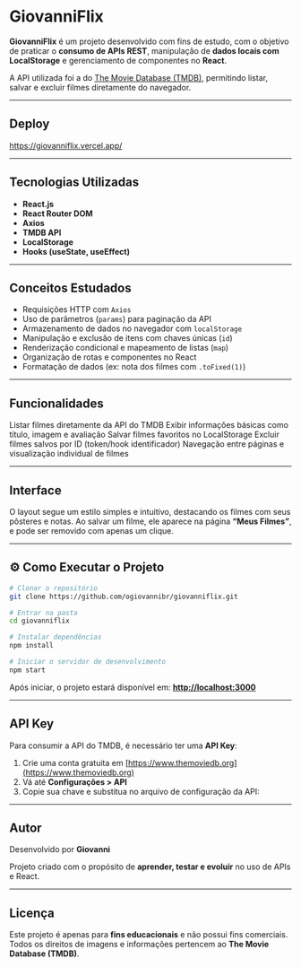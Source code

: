 # GiovanniFlix

**GiovanniFlix** é um projeto desenvolvido com fins de estudo, com o objetivo de praticar o **consumo de APIs REST**, manipulação de **dados locais com LocalStorage** e gerenciamento de componentes no **React**.

A API utilizada foi a do [The Movie Database (TMDB)](https://www.themoviedb.org/), permitindo listar, salvar e excluir filmes diretamente do navegador.

---

## Deploy

https://giovanniflix.vercel.app/

---

## Tecnologias Utilizadas

* **React.js**
* **React Router DOM**
* **Axios**
* **TMDB API**
* **LocalStorage**
* **Hooks (useState, useEffect)**

---

## Conceitos Estudados

* Requisições HTTP com `Axios`
* Uso de parâmetros (`params`) para paginação da API
* Armazenamento de dados no navegador com `localStorage`
* Manipulação e exclusão de itens com chaves únicas (`id`)
* Renderização condicional e mapeamento de listas (`map`)
* Organização de rotas e componentes no React
* Formatação de dados (ex: nota dos filmes com `.toFixed(1)`)

---

## Funcionalidades

 Listar filmes diretamente da API do TMDB
 Exibir informações básicas como título, imagem e avaliação
 Salvar filmes favoritos no LocalStorage
 Excluir filmes salvos por ID (token/hook identificador)
 Navegação entre páginas e visualização individual de filmes

---

## Interface

O layout segue um estilo simples e intuitivo, destacando os filmes com seus pôsteres e notas.
Ao salvar um filme, ele aparece na página **“Meus Filmes”**, e pode ser removido com apenas um clique.

---

## ⚙️ Como Executar o Projeto

```bash
# Clonar o repositório
git clone https://github.com/ogiovannibr/giovanniflix.git

# Entrar na pasta
cd giovanniflix

# Instalar dependências
npm install

# Iniciar o servidor de desenvolvimento
npm start
```

Após iniciar, o projeto estará disponível em:
 **[http://localhost:3000](http://localhost:3000)**

---

## API Key

Para consumir a API do TMDB, é necessário ter uma **API Key**:

1. Crie uma conta gratuita em [https://www.themoviedb.org](https://www.themoviedb.org)
2. Vá até **Configurações > API**
3. Copie sua chave e substitua no arquivo de configuração da API:

---

## Autor

Desenvolvido por **Giovanni**

Projeto criado com o propósito de **aprender, testar e evoluir** no uso de APIs e React.

---

## Licença

Este projeto é apenas para **fins educacionais** e não possui fins comerciais.
Todos os direitos de imagens e informações pertencem ao **The Movie Database (TMDB)**.
